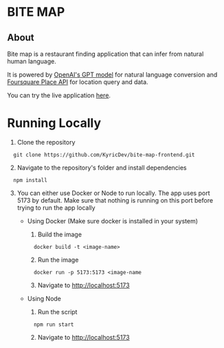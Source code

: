 
# BITE MAP

## About

Bite map is a restaurant finding application that can infer from natural human language.

It is powered by [OpenAI's GPT model](https://platform.openai.com/docs/api-reference/introduction) for natural language conversion and [Foursquare Place API](https://docs.foursquare.com/developer/reference/place-search) for location query and data.

You can try the live application [here](https://bite-map.vercel.app/).

# Running Locally

1. Clone the repository
```
  git clone https://github.com/KyricDev/bite-map-frontend.git
```

2. Navigate to the repository's folder and install dependencies
```
  npm install
```

3. You can either use Docker or Node to run locally. The app uses port 5173 by default. Make sure that nothing is running on this port before trying to run the app locally
    
    - Using Docker (Make sure docker is installed in your system)
        
        1. Build the image
        ```
          docker build -t <image-name>
        ```

        2. Run the image
        ```
          docker run -p 5173:5173 <image-name
        ```

        3. Navigate to [http://localhost:5173](http://localhost:5173)

    - Using Node

        1. Run the script
        ```
          npm run start
        ```

        2. Navigate to [http://localhost:5173](http://localhost:5173)
